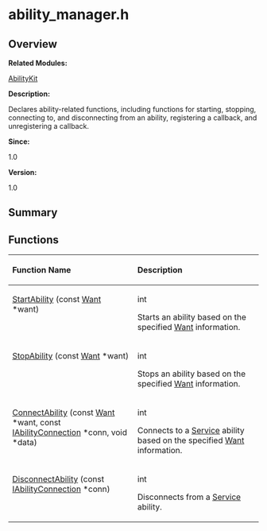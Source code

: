 # ability\_manager.h<a name="ZH-CN_TOPIC_0000001055518048"></a>

## **Overview**<a name="section513584010093524"></a>

**Related Modules:**

[AbilityKit](AbilityKit.md)

**Description:**

Declares ability-related functions, including functions for starting, stopping, connecting to, and disconnecting from an ability, registering a callback, and unregistering a callback. 

**Since:**

1.0

**Version:**

1.0

## **Summary**<a name="section1287042840093524"></a>

## Functions<a name="func-members"></a>

<a name="table97416767093524"></a>
<table><thead align="left"><tr id="row1228537297093524"><th class="cellrowborder" valign="top" width="50%" id="mcps1.1.3.1.1"><p id="p827942874093524"><a name="p827942874093524"></a><a name="p827942874093524"></a>Function Name</p>
</th>
<th class="cellrowborder" valign="top" width="50%" id="mcps1.1.3.1.2"><p id="p381870644093524"><a name="p381870644093524"></a><a name="p381870644093524"></a>Description</p>
</th>
</tr>
</thead>
<tbody><tr id="row1729282724093524"><td class="cellrowborder" valign="top" width="50%" headers="mcps1.1.3.1.1 "><p id="p1938698321093524"><a name="p1938698321093524"></a><a name="p1938698321093524"></a><a href="AbilityKit.md#gae79800c4077afdc2851d5a74d8964111">StartAbility</a> (const <a href="Want.md">Want</a> *want)</p>
</td>
<td class="cellrowborder" valign="top" width="50%" headers="mcps1.1.3.1.2 "><p id="p795271234093524"><a name="p795271234093524"></a><a name="p795271234093524"></a>int&nbsp;</p>
<p id="p951476652093524"><a name="p951476652093524"></a><a name="p951476652093524"></a>Starts an ability based on the specified <a href="Want.md">Want</a> information. </p>
</td>
</tr>
<tr id="row772489552093524"><td class="cellrowborder" valign="top" width="50%" headers="mcps1.1.3.1.1 "><p id="p289381149093524"><a name="p289381149093524"></a><a name="p289381149093524"></a><a href="AbilityKit.md#gaba99bbd4ff6da4fb072338f5ce95e6ae">StopAbility</a> (const <a href="Want.md">Want</a> *want)</p>
</td>
<td class="cellrowborder" valign="top" width="50%" headers="mcps1.1.3.1.2 "><p id="p580152575093524"><a name="p580152575093524"></a><a name="p580152575093524"></a>int&nbsp;</p>
<p id="p1598594007093524"><a name="p1598594007093524"></a><a name="p1598594007093524"></a>Stops an ability based on the specified <a href="Want.md">Want</a> information. </p>
</td>
</tr>
<tr id="row952212808093524"><td class="cellrowborder" valign="top" width="50%" headers="mcps1.1.3.1.1 "><p id="p446844864093524"><a name="p446844864093524"></a><a name="p446844864093524"></a><a href="AbilityKit.md#gaae6c2bbb6ab0df92e39c1daad2bd901f">ConnectAbility</a> (const <a href="Want.md">Want</a> *want, const <a href="IAbilityConnection.md">IAbilityConnection</a> *conn, void *data)</p>
</td>
<td class="cellrowborder" valign="top" width="50%" headers="mcps1.1.3.1.2 "><p id="p775343770093524"><a name="p775343770093524"></a><a name="p775343770093524"></a>int&nbsp;</p>
<p id="p1256423755093524"><a name="p1256423755093524"></a><a name="p1256423755093524"></a>Connects to a <a href="Service.md">Service</a> ability based on the specified <a href="Want.md">Want</a> information. </p>
</td>
</tr>
<tr id="row2079329424093524"><td class="cellrowborder" valign="top" width="50%" headers="mcps1.1.3.1.1 "><p id="p991918151093524"><a name="p991918151093524"></a><a name="p991918151093524"></a><a href="AbilityKit.md#ga2769216a4c2654d3297a2fdb4011ea7a">DisconnectAbility</a> (const <a href="IAbilityConnection.md">IAbilityConnection</a> *conn)</p>
</td>
<td class="cellrowborder" valign="top" width="50%" headers="mcps1.1.3.1.2 "><p id="p1882600029093524"><a name="p1882600029093524"></a><a name="p1882600029093524"></a>int&nbsp;</p>
<p id="p139240257093524"><a name="p139240257093524"></a><a name="p139240257093524"></a>Disconnects from a <a href="Service.md">Service</a> ability. </p>
</td>
</tr>
</tbody>
</table>

